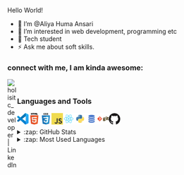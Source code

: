 Hello World!

- 👋 I’m @Aliya Huma Ansari
- 👀 I’m interested in web development, programming etc
- 🌱 Tech student
- ⚡ Ask me about soft skills.

### connect with me, I am kinda awesome:
[<img align="left" alt="holisitc_developer | LinkedIn " width="22px" src="https://cdn.jsdelivr.net/npm/simple-icons@v3/icons/linkedin.svg" />](https://www.linkedin.com/in/aliya-huma-ansari-03382020b/)


<br />

### Languages and Tools

<img align="left" alt="Visual Studio Code" width="26px" src="https://raw.githubusercontent.com/github/explore/80688e429a7d4ef2fca1e82350fe8e3517d3494d/topics/visual-studio-code/visual-studio-code.png" />

<img align="left" alt="HTML5" width="26px" src="https://raw.githubusercontent.com/github/explore/80688e429a7d4ef2fca1e82350fe8e3517d3494d/topics/html/html.png" />
<img align="left" alt="CSS3" width="26px" src="https://raw.githubusercontent.com/github/explore/80688e429a7d4ef2fca1e82350fe8e3517d3494d/topics/css/css.png" />
<img align="left" alt="JavaScript" width="26px" src="https://raw.githubusercontent.com/github/explore/80688e429a7d4ef2fca1e82350fe8e3517d3494d/topics/javascript/javascript.png" />
<img align="left" alt="React" width="26px" src="https://raw.githubusercontent.com/github/explore/80688e429a7d4ef2fca1e82350fe8e3517d3494d/topics/react/react.png" />
<img align="left" alt="python" width="26px" src="https://raw.githubusercontent.com/github/explore/80688e429a7d4ef2fca1e82350fe8e3517d3494d/topics/python/python.png" />
<img align="left" alt="SQL" width="26px" src="https://raw.githubusercontent.com/github/explore/80688e429a7d4ef2fca1e82350fe8e3517d3494d/topics/sql/sql.png" />

<img align="left" alt="Git" width="26px" src="https://raw.githubusercontent.com/github/explore/80688e429a7d4ef2fca1e82350fe8e3517d3494d/topics/git/git.png" />
<img align="left" alt="GitHub" width="26px" src="https://raw.githubusercontent.com/github/explore/78df643247d429f6cc873026c0622819ad797942/topics/github/github.png" />

<br>
<!---
A-codee/A-codee is a ✨ special ✨ repository because its `README.md` (this file) appears on your GitHub profile.
You can click the Preview link to take a look at your changes.
--->
<br>
<details>
  <summary>:zap: GitHub Stats</summary>
<img align="left" alt="Aliya's GitHub Stats" src="https://github-readme-stats.vercel.app/api?username=A-codee&show_icons=true&hide_border=true" />
</details>

<details>
  <summary>:zap: Most Used Languages</summary>
<img align="left" alt="Aliya's GitHub Top Languages" src="https://github-readme-stats.vercel.app/api/top-langs/?username=A-codee" />
</details>  



[instagram]: (https://www.instagram.com/humaansari09/)
[linkedin]:  (https://www.linkedin.com/in/aliya-huma-ansari-03382020b/)
